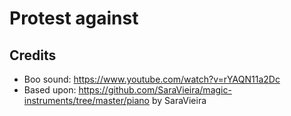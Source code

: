 # Protest against

## Credits

- Boo sound: https://www.youtube.com/watch?v=rYAQN11a2Dc
- Based upon: https://github.com/SaraVieira/magic-instruments/tree/master/piano by SaraVieira
